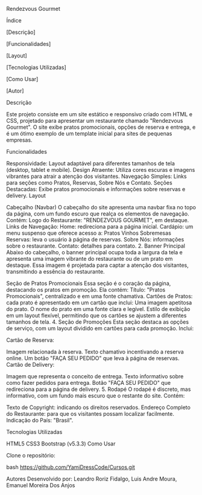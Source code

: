 Rendezvous Gourmet

Índice

[Descrição]

[Funcionalidades]

[Layout]

[Tecnologias Utilizadas]

[Como Usar]

[Autor]

Descrição

Este projeto consiste em um site estático e responsivo criado com HTML e CSS, projetado para apresentar um restaurante chamado "Rendezvous Gourmet". O site exibe pratos promocionais, opções de reserva e entrega, e é um ótimo exemplo de um template inicial para sites de pequenas empresas.

Funcionalidades

Responsividade: Layout adaptável para diferentes tamanhos de tela (desktop, tablet e mobile).
Design Atraente: Utiliza cores escuras e imagens vibrantes para atrair a atenção dos visitantes.
Navegação Simples: Links para seções como Pratos, Reservas, Sobre Nós e Contato.
Seções Destacadas: Exibe pratos promocionais e informações sobre reservas e delivery.
Layout

Cabeçalho (Navbar) O cabeçalho do site apresenta uma navbar fixa no topo da página, com um fundo escuro que realça os elementos de navegação. Contém:
Logo do Restaurante: "RENDEZVOUS GOURMET", em destaque. Links de Navegação: Home: redireciona para a página inicial. Cardápio: um menu suspenso que oferece acesso a: Pratos Vinhos Sobremesas Reservas: leva o usuário à página de reservas. Sobre Nós: informações sobre o restaurante. Contato: detalhes para contato. 2. Banner Principal Abaixo do cabeçalho, o banner principal ocupa toda a largura da tela e apresenta uma imagem vibrante do restaurante ou de um prato em destaque. Essa imagem é projetada para captar a atenção dos visitantes, transmitindo a essência do restaurante.

Seção de Pratos Promocionais Essa seção é o coração da página, destacando os pratos em promoção. Ela contém:
Título: "Pratos Promocionais", centralizado e em uma fonte chamativa. Cartões de Pratos: cada prato é apresentado em um cartão que inclui: Uma imagem apetitosa do prato. O nome do prato em uma fonte clara e legível. Estilo de exibição em um layout flexível, permitindo que os cartões se ajustem a diferentes tamanhos de tela. 4. Seção de Promoções Esta seção destaca as opções de serviço, com um layout dividido em cartões para cada promoção. Inclui:

Cartão de Reserva:

Imagem relacionada à reserva. Texto chamativo incentivando a reserva online. Um botão "FAÇA SEU PEDIDO" que leva à página de reservas. Cartão de Delivery:

Imagem que representa o conceito de entrega. Texto informativo sobre como fazer pedidos para entrega. Botão "FAÇA SEU PEDIDO" que redireciona para a página de delivery. 5. Rodapé O rodapé é discreto, mas informativo, com um fundo mais escuro que o restante do site. Contém:

Texto de Copyright: indicando os direitos reservados. Endereço Completo do Restaurante: para que os visitantes possam localizar facilmente. Indicação do País: "Brasil".

Tecnologias Utilizadas

HTML5
CSS3
Bootstrap (v5.3.3)
Como Usar

Clone o repositório:

bash https://github.com/YamiDressCode/Cursos.git

Autores Desenvolvido por: Leandro Roriz Fidalgo, Luis Andre Moura, Emanuel Moreira Dos Anjos
